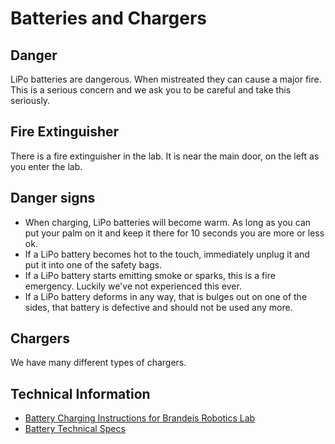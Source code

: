 # Batteries and Chargers

## Danger

LiPo batteries are dangerous. When mistreated they can cause a major fire. This is a serious concern and we ask you to be careful and take this seriously.

## Fire Extinguisher

There is a fire extinguisher in the lab. It is near the main door, on the left as you enter the lab.

## Danger signs

* When charging, LiPo batteries will become warm. As long as you can put your palm on it and keep it there for 10 seconds you are more or less ok.
* If a LiPo battery becomes hot to the touch, immediately unplug it and put it into one of the safety bags.
* If a LiPo battery starts emitting smoke or sparks, this is a fire emergency. Luckily we've not experienced this ever.
* If a LiPo battery deforms in any way, that is bulges out on one of the sides, that battery is defective and should not be used any more.

## Chargers

We have many different types of chargers. 

## Technical Information

* [Battery Charging Instructions for Brandeis Robotics Lab](../docs/battery_charging.pdf)
* [Battery Technical Specs](../docs/battery_techinfo.pdf)